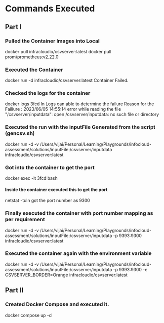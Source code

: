 # Commands Executed

## Part I

### Pulled the Container Images into Local
docker pull infracloudio/csvserver:latest
docker pull prom/prometheus:v2.22.0
### Executed the Container
docker run -d infracloudio/csvserver:latest
Container Failed.
### Checked the logs for the container
docker logs 3fcd
In Logs can able to determine the failure
Reason for the Failiure : 2023/06/05 14:55:14 error while reading the file "/csvserver/inputdata": open /csvserver/inputdata: no such file or directory
### Executed the run with the inputFile Generated from the script (gencsv.sh)
docker run -d -v /Users/vijai/Personal/Learning/Playgrounds/infocloud-assessment/solutions/inputFile:/csvserver/inputdata infracloudio/csvserver:latest
### Got into the container to get the port
docker exec -it 3fcd bash
#### Inside the container executed this to get the port
netstat -tuln
got the port number as 9300
### Finally executed the container with port number mapping as per requirement 
docker run -d -v /Users/vijai/Personal/Learning/Playgrounds/infocloud-assessment/solutions/inputFile:/csvserver/inputdata -p 9393:9300 infracloudio/csvserver:latest
### Executed the container again with the environment variable
docker run -d -v /Users/vijai/Personal/Learning/Playgrounds/infocloud-assessment/solutions/inputFile:/csvserver/inputdata -p 9393:9300 -e CSVSERVER_BORDER=Orange infracloudio/csvserver:latest

## Part II

### Created Docker Compose and executed it.
docker compose up -d

